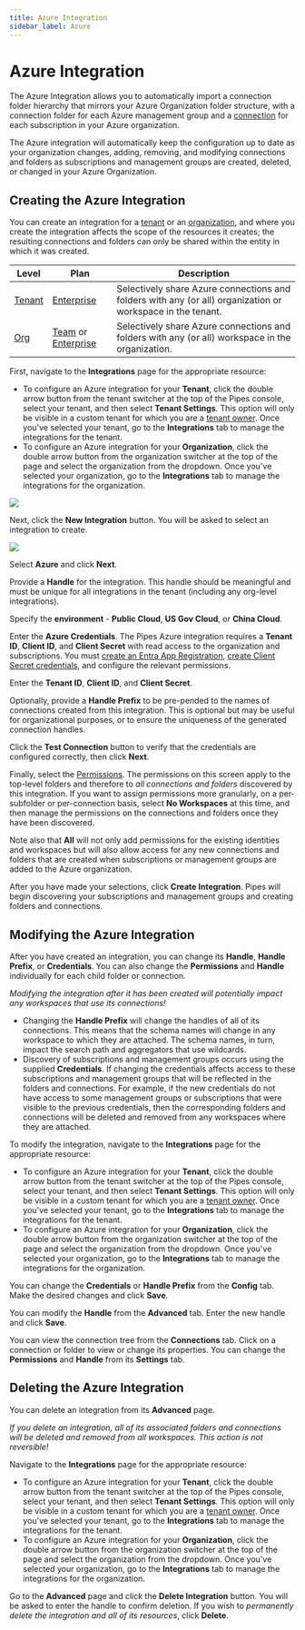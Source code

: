 ```yaml
---
title: Azure Integration
sidebar_label: Azure
---
```


# Azure Integration

The Azure Integration allows you to automatically import a connection folder hierarchy that mirrors your Azure Organization folder structure, with a connection folder for each Azure management group and a [connection](/pipes/docs/connections) for each subscription in your Azure organization.

The Azure integration will automatically keep the configuration up to date as your organization changes, adding, removing, and modifying connections and folders as subscriptions and management groups are created, deleted, or changed in your Azure Organization.


## Creating the Azure Integration

You can create an integration for a [tenant](/pipes/docs/tenants/) or an [organization]((/pipes/docs/organizations)), and where you create the integration affects the scope of the resources it creates; the resulting connections and folders can only be shared within the entity in which it was created.

| Level                        | Plan                       | Description
|------------------------------|----------------------------|----------------
| [Tenant](/pipes/docs/tenants) | [Enterprise](/pipes/docs/plans/enterprise) | Selectively share Azure connections and folders with any (or all) organization or workspace in the tenant.
| [Org](/pipes/docs/organizations) | [Team](/pipes/docs/plans/team) or [Enterprise](/pipes/docs/plans/enterprise)  | Selectively share Azure connections and folders with any (or all) workspace in the organization.


First, navigate to the **Integrations** page for the appropriate resource:
- To configure an Azure integration for your **Tenant**, click the double arrow button from the tenant switcher at the top of the Pipes console, select your tenant, and then select **Tenant Settings**. This option will only be visible in a custom tenant for which you are a [tenant owner](people#tenant-roles).  Once you've selected your tenant, go to the **Integrations** tab to manage the integrations for the tenant.
- To configure an Azure integration for your **Organization**, click the double arrow button from the organization switcher at the top of the page and select the organization from the dropdown.  Once you've selected your organization, go to the **Integrations** tab to manage the integrations for the organization.



![](/images/docs/integrations_blank.png)

Next, click the **New Integration** button. You will be asked to select an integration to create.

![](/images/docs/integrations_new_Azure.png)

Select **Azure** and click **Next**.

Provide a **Handle** for the integration.  This handle should be meaningful and must be unique for all integrations in the tenant (including any org-level integrations).

Specify the **environment** - **Public Cloud**,  **US Gov Cloud**, or **China Cloud**.

Enter the **Azure Credentials**.  The Pipes Azure integration requires a **Tenant ID**, **Client ID**, and **Client Secret** with read access to the organization and subscriptions.  You must [create an Entra App Registration](https://learn.microsoft.com/en-us/entra/identity-platform/quickstart-register-app?tabs=client-secret#register-an-application),
[create Client Secret credentials](https://learn.microsoft.com/en-us/entra/identity-platform/quickstart-register-app?tabs=client-secret#add-credentials), and configure the relevant permissions.  


Enter the **Tenant ID**, **Client ID**, and **Client Secret**.

Optionally, provide a **Handle Prefix** to be pre-pended to the names of connections created from this integration. This is optional but may be useful for organizational purposes, or to ensure the uniqueness of the generated connection handles.

Click the **Test Connection** button to verify that the credentials are configured correctly, then click **Next**.

Finally, select the [Permissions](/pipes/docs/tenants/connections#permissions).  The permissions on this screen apply to the top-level folders and therefore to *all connections and folders* discovered by this integration.  If you want to assign permissions more granularly, on a per-subfolder or per-connection basis, select **No Workspaces** at this time, and then manage the permissions on the connections and folders once they have been discovered.

Note also that **All** will not only add permissions for the existing identities and workspaces but will also allow access for any new connections and folders that are created when subscriptions or management groups are added to the Azure organization.

After you have made your selections, click **Create Integration**.  Pipes will begin discovering your subscriptions and management groups and creating folders and connections.


## Modifying the Azure Integration

After you have created an integration, you can change its **Handle**, **Handle Prefix**, or **Credentials**.  You can also change the **Permissions** and **Handle** individually for each child folder or connection.

*Modifying the integration after it has been created will potentially impact any workspaces that use its connections!*
- Changing the **Handle Prefix** will change the handles of all of its connections.
This means that the schema names will change in any workspace to which they are attached.  The schema names, in turn, impact the search path and aggregators that use wildcards.
- Discovery of subscriptions and management groups occurs using the supplied **Credentials**.  If changing the credentials affects access to these subscriptions and management groups that will be reflected in the folders and connections. For example, if the new credentials do not have access to some management groups or subscriptions that were visible to the previous credentials, then the corresponding folders and connections will be deleted and removed from any workspaces where they are attached.

To modify the integration, navigate to the **Integrations** page for the appropriate resource:
- To configure an Azure integration for your **Tenant**, click the double arrow button from the tenant switcher at the top of the Pipes console, select your tenant, and then select **Tenant Settings**. This option will only be visible in a custom tenant for which you are a [tenant owner](people#tenant-roles).  Once you've selected your tenant, go to the **Integrations** tab to manage the integrations for the tenant.
- To configure an Azure integration for your **Organization**, click the double arrow button from the organization switcher at the top of the page and select the organization from the dropdown.  Once you've selected your organization, go to the **Integrations** tab to manage the integrations for the organization.


You can change the **Credentials** or **Handle Prefix** from the **Config** tab.  Make the desired changes and click **Save**.

You can modify the **Handle** from the **Advanced** tab.  Enter the new handle and click **Save**.

You can view the connection tree from the **Connections** tab.  Click on a connection or folder to view or change its properties. You can change the **Permissions** and **Handle** from its **Settings** tab.


## Deleting the Azure Integration

You can delete an integration from its **Advanced** page.

*If you delete an integration, all of its associated folders and connections will be deleted and removed from all workspaces.  This action is not reversible!*

Navigate to the **Integrations** page for the appropriate resource:
- To configure an Azure integration for your **Tenant**, click the double arrow button from the tenant switcher at the top of the Pipes console, select your tenant, and then select **Tenant Settings**. This option will only be visible in a custom tenant for which you are a [tenant owner](people#tenant-roles).  Once you've selected your tenant, go to the **Integrations** tab to manage the integrations for the tenant.
- To configure an Azure integration for your **Organization**, click the double arrow button from the organization switcher at the top of the page and select the organization from the dropdown.  Once you've selected your organization, go to the **Integrations** tab to manage the integrations for the organization.


Go to the **Advanced** page and click the **Delete Integration** button. You will be asked to enter the handle to confirm deletion.  If you wish to *permanently delete the integration and all of its resources*, click **Delete**.